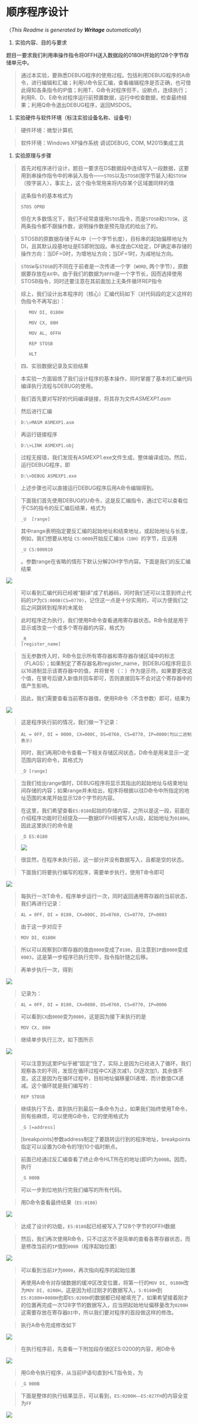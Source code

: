 

# 顺序程序设计

（*This Readme is generated by **Writage** automatically*)

1.  实验内容、目的与要求

题目一要求我们利用串操作指令将0FFH送入数据段的0180H开始的128个字节存储单元中。

>   通过本实验，要熟悉DEBUG程序的使用过程。包括利用DEBUG程序的A命令，进行编辑和汇编；利用U命令反汇编，查看编辑程序是否正确，也可借此得知各条指令的IP值；利用T、G命令对程序但不，设断点，连续执行；利用R、D、E命令对程序运行前预置数据，运行中检查数据，检查最终结果；利用Q命令退出DEBUG程序，返回MSDOS。

1.  实验硬件与软件环境（标注实验设备名称、设备号）

>   硬件环境：微型计算机

>   软件环境：Windows XP操作系统 调试DEBUG, COM, M2015集成工具

1.  实验原理与步骤

>   首先对程序进行设计，题目一要求在DS数据段中连续写入一段数据，这要用到串操作指令中的串装入指令——`STOS`以及`STOSB`(按字节装入)和`STOSW`（按字装入），事实上，这个指令常用来将内存某个区域置同样的值

>   这条指令的基本格式为
>
>   ```
>   STOS OPRD
>   ```
>
>   但在大多数情况下，我们不经常直接用`STOS`指令，而是`STOSB`和`STOSW`，这两条指令都不跟操作数，说明操作数是预先隐式的给出了的。

>   STOSB的原数据存储于AL中（一个字节长度），目标串的起始偏移地址为DI，且其默认段基地址是ES即附加段。串长度由CX给定，DF确定串存储的操作方向：当DF=0时，为增地址方向；当DF=1时，为减地址方向。

>   `STOSW`与`STOSB`的不同在于前者是一次传递一个字（`WORD`,
>   两个字节），原数据要存放在`AX`中。由于我们的数据为`0FFH`是一个字节长，因而选择使用STOSB指令，同时还要注意在其前面加上无条件循环REP指令

>   综上，我们设计出本程序的（核心）汇编代码如下（对代码段的定义这样的伪指令不再写出）：

>   ```
>      MOV DI, 0180H
>   
>      MOV CX, 80H
>   
>      MOV AL, 0FFH
>   
>      REP STOSB
>   
>      HLT
>   ```
>
>   

>   四、实验数据记录及实验结果

>   本实验一方面锻炼了我们设计程序的基本操作，同时掌握了基本的汇编代码编译执行流程与DEBUG的使用。

>   我们首先要对写好的代码编译链接，将其存为文件*ASMEXP1.asm*

>   然后进行汇编

>   ```
>   D:\>MASM ASMEXP1.asm
>   ```

>   再运行链接程序

>   ```
>   D:\>LINK ASMEXP1.obj
>   ```

>   过程无报错，我们发现有ASMEXP1.exe文件生成，整体编译成功。然后，运行DEBUG程序，即

>   ```
>   D:\>DEBUG ASMEXP1.exe
>   ```

>   上述步骤也可以直接运行DEBUG程序后用A命令编辑得到。

>   下面我们首先使用DEBUG的U命令，这是反汇编指令，通过它可以查看位于CS的指令的反汇编后结果，格式为
>
>   ```
>   _U  [range]
>   ```

>   其中range表明指定要反汇编的起始地址和结束地址，或起始地址与长度，例如，我们想要从地址
>   `CS:0000`开始反汇编`16（10H）`的字节，应该用
>
>   ```
>   _U CS:000010
>   ```
>
>   。参数range在省略的情形下默认分解20H字节内容。下面是我们的反汇编结果

![](media/907953cbff2bce4002fca5f086c7b995.png)

>   可以看到汇编代码已经被“翻译”成了机器码，同时我们还可以注意到终止代码的`IP`为`CS:000B(CS=0770)`，记住这一点是十分实用的，可以方便我们之后之间跳转到程序的末尾处

>   此时程序还为执行，我们使用R命令查看通用寄存器状态。R命令就是用于显示或改变一个或多个寄存器的内容，格式为
>
>   ```
>   _R
>   [register_name]
>   ```

>   当无参数传入时，R命令显示所有寄存器和寄存器存储区域中的标志（FLAGS）；如果制定了寄存器名称register_name，则DEBUG程序将显示以16进制显示该寄存器中的值，并将冒号（：）作为提示符。如果要更改这个值，在冒号后键入新值并回车即可，否则直接回车不会对这个寄存器中的值产生影响。

>   因此，我们需要查看当前寄存器值，使用R命令（不含参数）即可，结果为

![](media/7ef01c05b4fcb1195eab93328e89ee3d.png)

>   这是程序执行前的情况，我们做一下记录：

>   ```
>   AL = 0FF, DI = 0000, CX=000C, DS=0760, CS=0770, IP=0000(均以二进制表示)
>   ```

>   同时，我们再用D命令查看一下相关存储区间状态，D命令是用来显示一定范围内容的命令，其格式为
>
>   ```
>   _D [range]
>   ```

>   当我们给出range值时，DEBUG程序将显示其指出的起始地址与结束地址间存储的内容；如果range并未给出，程序将根据以往D命令中所指定的地址范围的末尾开始显示128个字节的内容。

>   在这里，我们希望查看`ES:0180`起始的存储内容，之所以是这一段，前面在介绍程序功能时已经提及——数据0FFH将被写入`ES`段，起始地址为`0180H`。因此这里执行的命令是

>   ```
>   _D ES:0180
>   ```
>
>   ![](media/45fa3c0ff40f1d9fe52140b11e73df19.png)

>   很显然，在程序未执行前，这一部分并没有数据写入，且都是空的状态。

>   下面我们将要执行编写的程序，需要单步执行，使用T命令即可

![](media/9aa54cd7bbe6bba79fcf566835010921.png)

>   每执行一次T命令，程序单步运行一次，同时返回通用寄存器的当前状态，我们再进行记录：

>   ```
>   AL = 0FF, DI = 0180, CX=000C, DS=0760, CS=0770, IP=0003
>   ```

>   由于这一步对应于

>   ```
>   MOV DI, 0180H
>   ```

>   所以可以观察到DI寄存器的值由`0000`变成了`0180`，且注意到`IP`由`0000`变成`0003`，这是第一步程序已执行完毕，指令指针随之后移。

>   再单步执行一次，得到

![](media/696e37f296e81c93724c6a94844664e1.png)

>   记录为：

>   ```
>   AL = 0FF, DI = 0180, CX=0080, DS=0760, CS=0770, IP=0006
>   ```

>   可以看到`CX`由`0000`变为`0080`，这是因为接下来执行的是

>   ```
>   MOV CX, 80H
>   ```

>   继续单步执行三次，如下图所示

![](media/0ae8c24821e56c2f5d0d83c093e201d7.png)

>   可以注意到这里IP似乎被“固定”住了，实际上是因为已经进入了循环，我们观察各次的不同，发现在循环过程中CX逐次减1，DI逐次加1，其余值不变。这正是因为在循环过程中，目标地址偏移量DI递增，而计数值CX递减。这个循环就是我们编写的：

>   ```
>   REP STOSB
>   ```

>   继续执行下去，直到执行到最后一条命令为止，如果我们始终使用T命令，则有些麻烦，可以使用G命令，它的使用格式为
>
>   ```
>   _G [=address]
>   ```
>
>
>   [breakpoints]参数address制定了要跳转运行到的程序地址，breakpoints指定可以设置为G命令的1到10个临时断点。

>   前面已经通过反汇编查看了终止命令HLT所在的地址(即IP)为`000B`。因而，执行
>
>   ```
>   _G 000B
>   ```
>
>   可以一步到位地执行完我们编写的所有代码。

>   用D命令查看最终结果（`ES:0180`）

![](media/2ec770af8be31111897b5a41761f09de.png)

>   达成了设计的功能，`ES:0180`起已经被写入了128个字节的0FFH数据

>   然后，我们再次使用R命令，只不过这次不是简单的查看各寄存器状态，而是修改当前的`IP`值到`0000`（程序起始位置）

![](media/635eb7f0d001183ec8a770f8c5fd5e48.png)

>   可以看到当前`IP`为`0000`，再次指向程序的起始位置

>   再使用A命令对存储数据的缓冲区改变位置，将第一行的`MOV DI, 0180H`改为`MOV DI,
>   0200H`，这是因为经过刚才的数据写入，`S:0180H`到`ES:0180H+0080H`也即`ES:0200H`的数据都已经被填充了，如果希望接着刚才的位置再完成一次128字节的数据写入，应当把起始地址偏移量改为`0200H`这需要存放在寄存器`DI`中，所以我们要对程序的首段做这样的修改。

>   执行A命令完成修改如下

![](media/c84ce93814dd5522b73bbd755585617a.png)

>   在执行程序前，先查看一下附加段存储区ES:0200的内容，用D命令

![](media/cbf67038a5c606eb74af13e10317ad49.png)

>   用G命令执行程序，从当前IP语句直到HLT指令处，为

>   ```
>   _G 000B
>   ```

>   下面是整体的执行结果显示，可以看到，`ES:0200H——ES:027FH`的内容全变为`FF`

![](media/b0965ddaccc0c85507c06c58b7ef6b9f.png)



